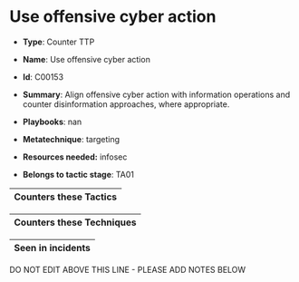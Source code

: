 # Use offensive cyber action

* **Type**: Counter TTP

* **Name**: Use offensive cyber action

* **Id**: C00153

* **Summary**: Align offensive cyber action with information operations and counter disinformation approaches, where appropriate.

* **Playbooks**: nan

* **Metatechnique**: targeting

* **Resources needed:** infosec

* **Belongs to tactic stage**: TA01


| Counters these Tactics |
| ---------------------- |



| Counters these Techniques |
| ------------------------- |



| Seen in incidents |
| ----------------- |


DO NOT EDIT ABOVE THIS LINE - PLEASE ADD NOTES BELOW